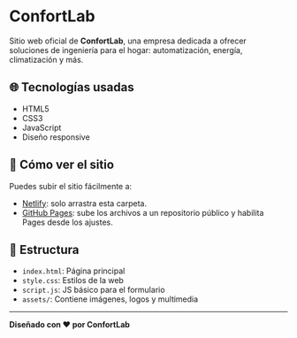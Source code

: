 # ConfortLab

Sitio web oficial de **ConfortLab**, una empresa dedicada a ofrecer soluciones de ingeniería para el hogar: automatización, energía, climatización y más.

## 🌐 Tecnologías usadas

- HTML5
- CSS3
- JavaScript
- Diseño responsive

## 🚀 Cómo ver el sitio

Puedes subir el sitio fácilmente a:

- [Netlify](https://www.netlify.com/): solo arrastra esta carpeta.
- [GitHub Pages](https://pages.github.com/): sube los archivos a un repositorio público y habilita Pages desde los ajustes.

## 📂 Estructura

- `index.html`: Página principal
- `style.css`: Estilos de la web
- `script.js`: JS básico para el formulario
- `assets/`: Contiene imágenes, logos y multimedia

---

**Diseñado con ❤️ por ConfortLab**
